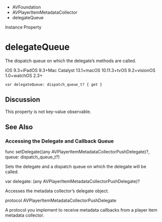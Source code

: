 

- AVFoundation
- AVPlayerItemMetadataCollector
-  delegateQueue 

Instance Property

# delegateQueue

The dispatch queue on which the delegate’s methods are called.

iOS 9.3+iPadOS 9.3+Mac Catalyst 13.1+macOS 10.11.3+tvOS 9.2+visionOS 1.0+watchOS 2.3+

``` source
var delegateQueue: dispatch_queue_t? { get }
```

## Discussion

This property is not key-value observable.

## See Also

### Accessing the Delegate and Callback Queue

func setDelegate((any AVPlayerItemMetadataCollectorPushDelegate)?, queue: dispatch_queue_t?)

Sets the delegate and a dispatch queue on which the delegate will be called.

var delegate: (any AVPlayerItemMetadataCollectorPushDelegate)?

Accesses the metadata collector’s delegate object.

protocol AVPlayerItemMetadataCollectorPushDelegate

A protocol you implement to receive metadata callbacks from a player item metadata collector.

